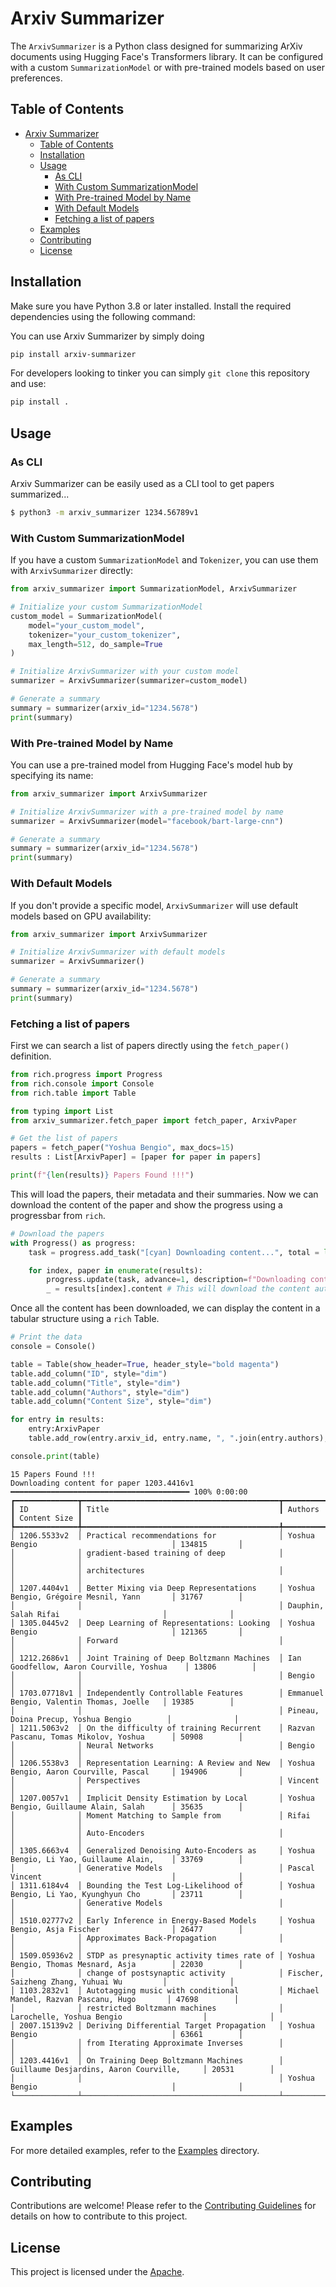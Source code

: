 # Arxiv Summarizer

The `ArxivSummarizer` is a Python class designed for summarizing ArXiv documents using Hugging Face's Transformers library. It can be configured with a custom `SummarizationModel` or with pre-trained models based on user preferences.

## Table of Contents

- [Arxiv Summarizer](#arxiv-summarizer)
  - [Table of Contents](#table-of-contents)
  - [Installation](#installation)
  - [Usage](#usage)
    - [As CLI](#as-cli)
    - [With Custom SummarizationModel](#with-custom-summarizationmodel)
    - [With Pre-trained Model by Name](#with-pre-trained-model-by-name)
    - [With Default Models](#with-default-models)
    - [Fetching a list of papers](#fetching-a-list-of-papers)
  - [Examples](#examples)
  - [Contributing](#contributing)
  - [License](#license)

## Installation

Make sure you have Python 3.8 or later installed. Install the required dependencies using the following command:

You can use Arxiv Summarizer by simply doing
```bash
pip install arxiv-summarizer
```

For developers looking to tinker you can simply `git clone` this repository and use:
```bash
pip install .
```

## Usage

### As CLI

Arxiv Summarizer can be easily used as a CLI tool to get papers summarized... 

```sh
$ python3 -m arxiv_summarizer 1234.56789v1
```

### With Custom SummarizationModel

If you have a custom `SummarizationModel` and `Tokenizer`, you can use them with `ArxivSummarizer` directly:

```python
from arxiv_summarizer import SummarizationModel, ArxivSummarizer

# Initialize your custom SummarizationModel
custom_model = SummarizationModel(
    model="your_custom_model", 
    tokenizer="your_custom_tokenizer", 
    max_length=512, do_sample=True
)

# Initialize ArxivSummarizer with your custom model
summarizer = ArxivSummarizer(summarizer=custom_model)

# Generate a summary
summary = summarizer(arxiv_id="1234.5678")
print(summary)
```

### With Pre-trained Model by Name

You can use a pre-trained model from Hugging Face's model hub by specifying its name:

```python
from arxiv_summarizer import ArxivSummarizer

# Initialize ArxivSummarizer with a pre-trained model by name
summarizer = ArxivSummarizer(model="facebook/bart-large-cnn")

# Generate a summary
summary = summarizer(arxiv_id="1234.5678")
print(summary)
```

### With Default Models

If you don't provide a specific model, `ArxivSummarizer` will use default models based on GPU availability:

```python
from arxiv_summarizer import ArxivSummarizer

# Initialize ArxivSummarizer with default models
summarizer = ArxivSummarizer()

# Generate a summary
summary = summarizer(arxiv_id="1234.5678")
print(summary)
```

### Fetching a list of papers

First we can search a list of papers directly using the `fetch_paper()` definition.
```python
from rich.progress import Progress
from rich.console import Console
from rich.table import Table

from typing import List
from arxiv_summarizer.fetch_paper import fetch_paper, ArxivPaper

# Get the list of papers
papers = fetch_paper("Yoshua Bengio", max_docs=15)
results : List[ArxivPaper] = [paper for paper in papers]

print(f"{len(results)} Papers Found !!!")
```

This will load the papers, their metadata and their summaries. Now we can download the content of the paper and show the progress using a progressbar from `rich`.
```python
# Download the papers
with Progress() as progress:
    task = progress.add_task("[cyan] Downloading content...", total = len(results))

    for index, paper in enumerate(results):
        progress.update(task, advance=1, description=f"Downloading content for paper {paper.arxiv_id}")
        _ = results[index].content # This will download the content automatically.
```

Once all the content has been downloaded, we can display the content in a tabular structure using a `rich` Table.
```python
# Print the data
console = Console()

table = Table(show_header=True, header_style="bold magenta")
table.add_column("ID", style="dim")
table.add_column("Title", style="dim")
table.add_column("Authors", style="dim")
table.add_column("Content Size", style="dim")

for entry in results:
    entry:ArxivPaper
    table.add_row(entry.arxiv_id, entry.name, ", ".join(entry.authors), str(len(entry.content)))

console.print(table)
```

```
15 Papers Found !!!
Downloading content for paper 1203.4416v1 ━━━━━━━━━━━━━━━━━━━━━━━━━━━━━━━━━━━━━━━━ 100% 0:00:00
┏━━━━━━━━━━━━━━┳━━━━━━━━━━━━━━━━━━━━━━━━━━━━━━━━━━━━━━━━━━━━┳━━━━━━━━━━━━━━━━━━━━━━━━━━━━━━━━━━━━━━━━━━━━┳━━━━━━━━━━━━━━┓
┃ ID           ┃ Title                                      ┃ Authors                                    ┃ Content Size ┃
┡━━━━━━━━━━━━━━╇━━━━━━━━━━━━━━━━━━━━━━━━━━━━━━━━━━━━━━━━━━━━╇━━━━━━━━━━━━━━━━━━━━━━━━━━━━━━━━━━━━━━━━━━━━╇━━━━━━━━━━━━━━┩
│ 1206.5533v2  │ Practical recommendations for              │ Yoshua Bengio                              │ 134815       │
│              │ gradient-based training of deep            │                                            │              │
│              │ architectures                              │                                            │              │
│ 1207.4404v1  │ Better Mixing via Deep Representations     │ Yoshua Bengio, Grégoire Mesnil, Yann       │ 31767        │
│              │                                            │ Dauphin, Salah Rifai                       │              │
│ 1305.0445v2  │ Deep Learning of Representations: Looking  │ Yoshua Bengio                              │ 121365       │
│              │ Forward                                    │                                            │              │
│ 1212.2686v1  │ Joint Training of Deep Boltzmann Machines  │ Ian Goodfellow, Aaron Courville, Yoshua    │ 13806        │
│              │                                            │ Bengio                                     │              │
│ 1703.07718v1 │ Independently Controllable Features        │ Emmanuel Bengio, Valentin Thomas, Joelle   │ 19385        │
│              │                                            │ Pineau, Doina Precup, Yoshua Bengio        │              │
│ 1211.5063v2  │ On the difficulty of training Recurrent    │ Razvan Pascanu, Tomas Mikolov, Yoshua      │ 50908        │
│              │ Neural Networks                            │ Bengio                                     │              │
│ 1206.5538v3  │ Representation Learning: A Review and New  │ Yoshua Bengio, Aaron Courville, Pascal     │ 194906       │
│              │ Perspectives                               │ Vincent                                    │              │
│ 1207.0057v1  │ Implicit Density Estimation by Local       │ Yoshua Bengio, Guillaume Alain, Salah      │ 35635        │
│              │ Moment Matching to Sample from             │ Rifai                                      │              │
│              │ Auto-Encoders                              │                                            │              │
│ 1305.6663v4  │ Generalized Denoising Auto-Encoders as     │ Yoshua Bengio, Li Yao, Guillaume Alain,    │ 33769        │
│              │ Generative Models                          │ Pascal Vincent                             │              │
│ 1311.6184v4  │ Bounding the Test Log-Likelihood of        │ Yoshua Bengio, Li Yao, Kyunghyun Cho       │ 23711        │
│              │ Generative Models                          │                                            │              │
│ 1510.02777v2 │ Early Inference in Energy-Based Models     │ Yoshua Bengio, Asja Fischer                │ 26477        │
│              │ Approximates Back-Propagation              │                                            │              │
│ 1509.05936v2 │ STDP as presynaptic activity times rate of │ Yoshua Bengio, Thomas Mesnard, Asja        │ 22030        │
│              │ change of postsynaptic activity            │ Fischer, Saizheng Zhang, Yuhuai Wu         │              │
│ 1103.2832v1  │ Autotagging music with conditional         │ Michael Mandel, Razvan Pascanu, Hugo       │ 47698        │
│              │ restricted Boltzmann machines              │ Larochelle, Yoshua Bengio                  │              │
│ 2007.15139v2 │ Deriving Differential Target Propagation   │ Yoshua Bengio                              │ 63661        │
│              │ from Iterating Approximate Inverses        │                                            │              │
│ 1203.4416v1  │ On Training Deep Boltzmann Machines        │ Guillaume Desjardins, Aaron Courville,     │ 20531        │
│              │                                            │ Yoshua Bengio                              │              │
└──────────────┴────────────────────────────────────────────┴────────────────────────────────────────────┴──────────────┘
```

## Examples

For more detailed examples, refer to the [Examples](examples/) directory.

## Contributing

Contributions are welcome! Please refer to the [Contributing Guidelines](CONTRIBUTING.md) for details on how to contribute to this project.

## License

This project is licensed under the [Apache](LICENSE).

